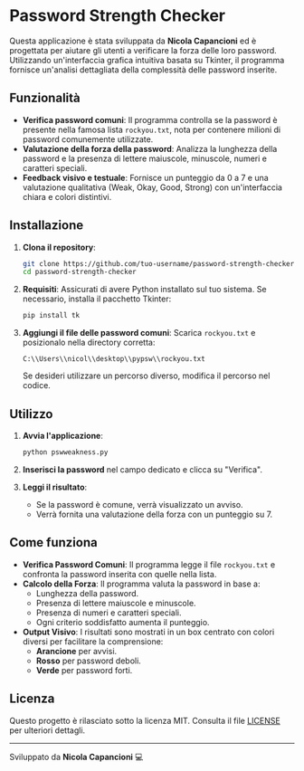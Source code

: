 # Password Strength Checker

Questa applicazione è stata sviluppata da **Nicola Capancioni** ed è progettata per aiutare gli utenti a verificare la forza delle loro password. Utilizzando un'interfaccia grafica intuitiva basata su Tkinter, il programma fornisce un'analisi dettagliata della complessità delle password inserite.

## Funzionalità

- **Verifica password comuni**: Il programma controlla se la password è presente nella famosa lista `rockyou.txt`, nota per contenere milioni di password comunemente utilizzate.
- **Valutazione della forza della password**: Analizza la lunghezza della password e la presenza di lettere maiuscole, minuscole, numeri e caratteri speciali.
- **Feedback visivo e testuale**: Fornisce un punteggio da 0 a 7 e una valutazione qualitativa (Weak, Okay, Good, Strong) con un'interfaccia chiara e colori distintivi.

## Installazione

1. **Clona il repository**:
   ```bash
   git clone https://github.com/tuo-username/password-strength-checker.git
   cd password-strength-checker
   ```

2. **Requisiti**:
   Assicurati di avere Python installato sul tuo sistema. Se necessario, installa il pacchetto Tkinter:
   ```bash
   pip install tk
   ```

3. **Aggiungi il file delle password comuni**:
   Scarica `rockyou.txt` e posizionalo nella directory corretta:
   ```
   C:\\Users\\nicol\\desktop\\pypsw\\rockyou.txt
   ```
   Se desideri utilizzare un percorso diverso, modifica il percorso nel codice.

## Utilizzo

1. **Avvia l'applicazione**:
   ```bash
   python pswweakness.py
   ```

2. **Inserisci la password** nel campo dedicato e clicca su "Verifica".

3. **Leggi il risultato**:
   - Se la password è comune, verrà visualizzato un avviso.
   - Verrà fornita una valutazione della forza con un punteggio su 7.

## Come funziona

- **Verifica Password Comuni**: Il programma legge il file `rockyou.txt` e confronta la password inserita con quelle nella lista.
- **Calcolo della Forza**: Il programma valuta la password in base a:
  - Lunghezza della password.
  - Presenza di lettere maiuscole e minuscole.
  - Presenza di numeri e caratteri speciali.
  - Ogni criterio soddisfatto aumenta il punteggio.
- **Output Visivo**: I risultati sono mostrati in un box centrato con colori diversi per facilitare la comprensione:
  - **Arancione** per avvisi.
  - **Rosso** per password deboli.
  - **Verde** per password forti.


## Licenza

Questo progetto è rilasciato sotto la licenza MIT. Consulta il file [LICENSE](LICENSE) per ulteriori dettagli.

---

Sviluppato da **Nicola Capancioni** 💻

